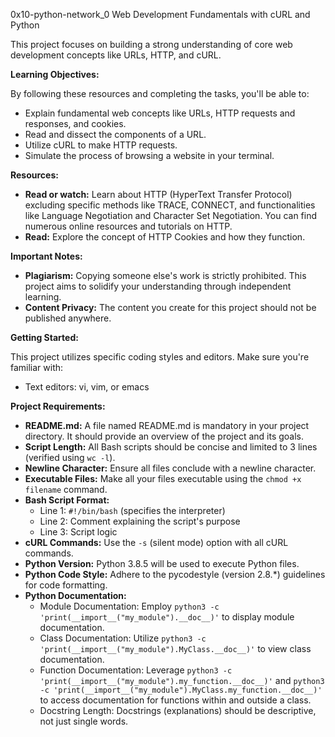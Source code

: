 0x10-python-network_0
Web Development Fundamentals with cURL and Python

This project focuses on building a strong understanding of core web development concepts like URLs, HTTP, and cURL. 

**Learning Objectives:**

By following these resources and completing the tasks, you'll be able to:

- Explain fundamental web concepts like URLs, HTTP requests and responses, and cookies.
- Read and dissect the components of a URL.
- Utilize cURL to make HTTP requests.
- Simulate the process of browsing a website in your terminal.

**Resources:**

- **Read or watch:** Learn about HTTP (HyperText Transfer Protocol) excluding specific methods like TRACE, CONNECT, and functionalities like Language Negotiation and Character Set Negotiation. You can find numerous online resources and tutorials on HTTP. 
- **Read:** Explore the concept of HTTP Cookies and how they function.

**Important Notes:**

- **Plagiarism:** Copying someone else's work is strictly prohibited. This project aims to solidify your understanding through independent learning.
- **Content Privacy:**  The content you create for this project should not be published anywhere.

**Getting Started:**

This project utilizes specific coding styles and editors. Make sure you're familiar with:

- Text editors: vi, vim, or emacs

**Project Requirements:**

- **README.md:**  A file named README.md is mandatory in your project directory. It should provide an overview of the project and its goals.
- **Script Length:** All Bash scripts should be concise and limited to 3 lines (verified using `wc -l`).
- **Newline Character:** Ensure all files conclude with a newline character.
- **Executable Files:** Make all your files executable using the `chmod +x filename` command.
- **Bash Script Format:**
    - Line 1: `#!/bin/bash` (specifies the interpreter)
    - Line 2: Comment explaining the script's purpose
    - Line 3: Script logic
- **cURL Commands:** Use the `-s` (silent mode) option with all cURL commands.
- **Python Version:** Python 3.8.5 will be used to execute Python files.
- **Python Code Style:** Adhere to the pycodestyle (version 2.8.*) guidelines for code formatting.
- **Python Documentation:**
    - Module Documentation: Employ `python3 -c 'print(__import__("my_module").__doc__)'` to display module documentation.
    - Class Documentation: Utilize `python3 -c 'print(__import__("my_module").MyClass.__doc__)'` to view class documentation.
    - Function Documentation: Leverage `python3 -c 'print(__import__("my_module").my_function.__doc__)'` and `python3 -c 'print(__import__("my_module").MyClass.my_function.__doc__)'` to access documentation for functions within and outside a class.
    - Docstring Length: Docstrings (explanations) should be descriptive, not just single words.

